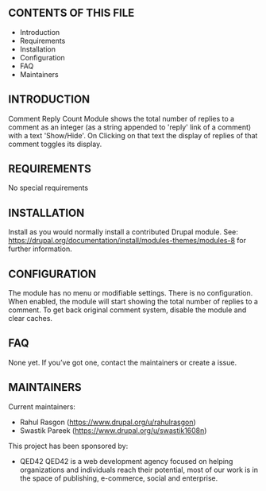 CONTENTS OF THIS FILE
---------------------

 * Introduction
 * Requirements
 * Installation
 * Configuration
 * FAQ
 * Maintainers


INTRODUCTION
------------
Comment Reply Count Module shows the total number of replies to a comment as an
integer (as a string appended to 'reply' link of a comment) with a text 
'Show/Hide'. On Clicking on that text the display of replies of that comment 
toggles its display.

REQUIREMENTS
------------

No special requirements


INSTALLATION
------------

Install as you would normally install a contributed Drupal module. See:
https://drupal.org/documentation/install/modules-themes/modules-8 for further
information.


CONFIGURATION
-------------

The module has no menu or modifiable settings. There is no configuration. When
enabled, the module will start showing the total number of replies to a comment. 
To get back original comment system, disable the module and clear caches.


FAQ
---

None yet. If you’ve got one, contact the maintainers or create a issue.


MAINTAINERS
-----------

Current maintainers:
 * Rahul Rasgon (https://www.drupal.org/u/rahulrasgon)
 * Swastik Pareek (https://www.drupal.org/u/swastik1608n)
 
 This project has been sponsored by:
 * QED42
  QED42 is a web development agency focused on helping organizations and
  individuals reach their potential, most of our work is in the space of
  publishing, e-commerce, social and enterprise.
